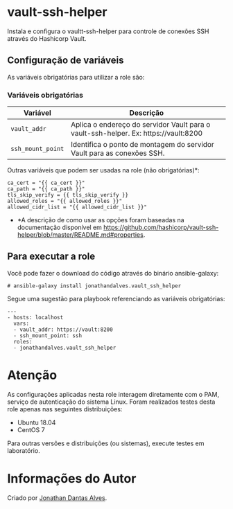 # vault-ssh-helper

Instala e configura o vaultt-ssh-helper para controle de conexões SSH através do Hashicorp Vault.

## Configuração de variáveis

As variáveis obrigatórias para utilizar a role são:

### Variáveis obrigatórias
|Variável       |Descrição|
|-------------|-----------|
|`vault_addr`| Aplica o endereço do servidor Vault para o vault-ssh-helper. Ex: https://vault:8200
|`ssh_mount_point`     |Identifica o ponto de montagem do servidor Vault para as conexões SSH.
   
Outras variáveis que podem ser usadas na role (não obrigatórias)*:

    ca_cert = "{{ ca_cert }}"
    ca_path = "{{ ca_path }}"
    tls_skip_verify = {{ tls_skip_verify }}
    allowed_roles = "{{ allowed_roles }}"
    allowed_cidr_list = "{{ allowed_cidr_list }}"

* *A descrição de como usar as opções foram baseadas na documentação disponível em https://github.com/hashicorp/vault-ssh-helper/blob/master/README.md#properties.

## Para executar a role

Você pode fazer o download do código através do binário ansible-galaxy:

```
# ansible-galaxy install jonathandalves.vault_ssh_helper
```

Segue uma sugestão para playbook referenciando as variáveis obrigatórias:

```
---
- hosts: localhost
  vars:
  - vault_addr: https://vault:8200
  - ssh_mount_point: ssh
  roles:
  - jonathandalves.vault_ssh_helper
  ```

# Atenção

As configurações aplicadas nesta role interagem diretamente com o PAM, serviço de autenticação do sistema Linux.
Foram realizados testes desta role apenas nas seguintes distribuições:

* Ubuntu 18.04
* CentOS 7

Para outras versões e distribuições (ou sistemas), execute testes em laboratório.

# Informações do Autor

Criado por [Jonathan Dantas Alves](https://www.linkedin.com/in/jonathandantasalves/).
